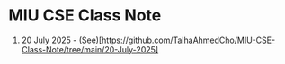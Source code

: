 # MIU CSE Class Note
1. 20 July 2025 - (See)[https://github.com/TalhaAhmedCho/MIU-CSE-Class-Note/tree/main/20-July-2025]